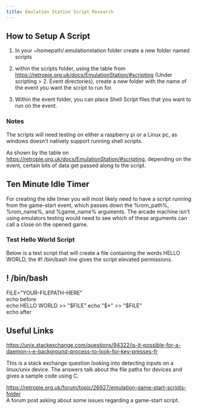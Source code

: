 ```yaml
---
title: Emulation Station Script Research
---
```


## How to Setup A Script

1. In your ~homepath/.emulationstation folder create a new folder named scripts

2. within the scripts folder, using the table from
   <https://retropie.org.uk/docs/EmulationStation/#scripting> (Under scripting > 2. Event
   directories), create a new folder with the name of the event you want the script to run for.

3. Within the event folder, you can place Shell Script files that you want to run on the event.

### Notes

The scripts will need testing on either a raspberry pi or a Linux pc, as windows doesn't natively
support running shell scripts.

As shown by the table on <https://retropie.org.uk/docs/EmulationStation/#scripting>, depending on
the event, certain bits of data get passed along to the script.

## Ten Minute Idle Timer

For creating the idle timer you will most likely need to have a script running from the game-start
event, which passes down the %rom_path%, %rom_name%, and %game_name% arguments. The arcade machine
isn't using emulators testing would need to see which of these arguments can call a close on the
opened game.

### Test Hello World Script

Below is a test script that will create a file containing the words HELLO WORLD, the #! /bin/bash
line gives the script elevated permissions.

## ! /bin/bash

FILE="YOUR-FILEPATH-HERE"  
 echo before  
 echo HELLO WORLD >> "$FILE"  
  echo "$\*" >> "$FILE"  
 echo after

## Useful Links

<https://unix.stackexchange.com/questions/94322/is-it-possible-for-a-daemon-i-e-background-process-to-look-for-key-presses-fr>  

This is a stack exchange question looking into detecting inputs on a linux/unix device. The answers
talk about the file paths for devices and gives a sample code using C.

<https://retropie.org.uk/forum/topic/26927/emulation-game-start-scripts-folder>  
A forum post asking about some issues regarding a game-start script.
